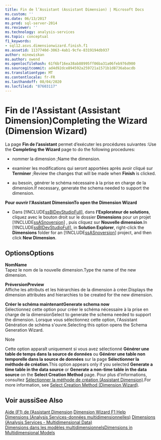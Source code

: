 ```yaml
---
title: Fin de l’Assistant (Assistant Dimension) | Microsoft Docs
ms.custom: ''
ms.date: 06/13/2017
ms.prod: sql-server-2014
ms.reviewer: ''
ms.technology: analysis-services
ms.topic: conceptual
f1_keywords:
- sql12.asvs.dimensionwizard.finish.f1
ms.assetid: 1137740d-3063-4ab1-9cfe-8319194db937
author: minewiskan
ms.author: owend
ms.openlocfilehash: 61f6bf16ea38ab88995ff06ba31a06feb976d900
ms.sourcegitcommit: ad4d92dce894592a259721a1571b1d8736abacdb
ms.translationtype: MT
ms.contentlocale: fr-FR
ms.lasthandoff: 08/04/2020
ms.locfileid: "87603117"
---
```

# <a name="completing-the-wizard-dimension-wizard"></a><span data-ttu-id="824ef-102">Fin de l'Assistant (Assistant Dimension)</span><span class="sxs-lookup"><span data-stu-id="824ef-102">Completing the Wizard (Dimension Wizard)</span></span>
  <span data-ttu-id="824ef-103">La page **Fin de l’assistant** permet d’exécuter les procédures suivantes :</span><span class="sxs-lookup"><span data-stu-id="824ef-103">Use the **Completing the Wizard** page to do the following procedures:</span></span>  
  
-   <span data-ttu-id="824ef-104">nommer la dimension ;</span><span class="sxs-lookup"><span data-stu-id="824ef-104">Name the dimension.</span></span>  
  
-   <span data-ttu-id="824ef-105">examiner les modifications qui seront apportées après avoir cliqué sur **Terminer** ;</span><span class="sxs-lookup"><span data-stu-id="824ef-105">Review the changes that will be made when **Finish** is clicked.</span></span>  
  
-   <span data-ttu-id="824ef-106">au besoin, générer le schéma nécessaire à la prise en charge de la dimension.</span><span class="sxs-lookup"><span data-stu-id="824ef-106">If necessary, generate the schema needed to support the dimension.</span></span>  
  
 <span data-ttu-id="824ef-107">**Pour ouvrir l'Assistant Dimension**</span><span class="sxs-lookup"><span data-stu-id="824ef-107">**To open the Dimension Wizard**</span></span>  
  
-   <span data-ttu-id="824ef-108">Dans [!INCLUDE[ssBIDevStudioFull](../includes/ssbidevstudiofull-md.md)], dans **l’Explorateur de solutions**, cliquez avec le bouton droit sur le dossier **Dimensions** pour un projet [!INCLUDE[ssASnoversion](../includes/ssasnoversion-md.md)] , puis cliquez sur **Nouvelle dimension**.</span><span class="sxs-lookup"><span data-stu-id="824ef-108">In [!INCLUDE[ssBIDevStudioFull](../includes/ssbidevstudiofull-md.md)], in **Solution Explorer**, right-click the **Dimensions** folder for an [!INCLUDE[ssASnoversion](../includes/ssasnoversion-md.md)] project, and then click **New Dimension**.</span></span>  
  
## <a name="options"></a><span data-ttu-id="824ef-109">Options</span><span class="sxs-lookup"><span data-stu-id="824ef-109">Options</span></span>  
 <span data-ttu-id="824ef-110">**Nom**</span><span class="sxs-lookup"><span data-stu-id="824ef-110">**Name**</span></span>  
 <span data-ttu-id="824ef-111">Tapez le nom de la nouvelle dimension.</span><span class="sxs-lookup"><span data-stu-id="824ef-111">Type the name of the new dimension.</span></span>  
  
 <span data-ttu-id="824ef-112">**Préversion**</span><span class="sxs-lookup"><span data-stu-id="824ef-112">**Preview**</span></span>  
 <span data-ttu-id="824ef-113">Affiche les attributs et les hiérarchies de la dimension à créer.</span><span class="sxs-lookup"><span data-stu-id="824ef-113">Displays the dimension attributes and hierarchies to be created for the new dimension.</span></span>  
  
 <span data-ttu-id="824ef-114">**Créer le schéma maintenant**</span><span class="sxs-lookup"><span data-stu-id="824ef-114">**Generate schema now**</span></span>  
 <span data-ttu-id="824ef-115">Sélectionnez cette option pour créer le schéma nécessaire à la prise en charge de la dimension</span><span class="sxs-lookup"><span data-stu-id="824ef-115">Select to generate the schema needed to support the dimension.</span></span> <span data-ttu-id="824ef-116">Lorsque vous sélectionnez cette option, l'Assistant Génération de schéma s'ouvre.</span><span class="sxs-lookup"><span data-stu-id="824ef-116">Selecting this option opens the Schema Generation Wizard.</span></span>  
  
> [!NOTE]  
>  <span data-ttu-id="824ef-117">Cette option apparaît uniquement si vous avez sélectionné **Générer une table de temps dans la source de données** ou **Générer une table non temporelle dans la source de données** sur la page **Sélectionner la méthode de création**.</span><span class="sxs-lookup"><span data-stu-id="824ef-117">This option appears only if you selected **Generate a time table in the data source** or **Generate a non-time table in the data source** on the **Select Creation Method** page.</span></span> <span data-ttu-id="824ef-118">Pour plus d’informations, consultez [Sélectionner la méthode de création &#40;Assistant Dimension&#41;](select-creation-method-dimension-wizard.md).</span><span class="sxs-lookup"><span data-stu-id="824ef-118">For more information, see [Select Creation Method &#40;Dimension Wizard&#41;](select-creation-method-dimension-wizard.md).</span></span>  
  
## <a name="see-also"></a><span data-ttu-id="824ef-119">Voir aussi</span><span class="sxs-lookup"><span data-stu-id="824ef-119">See Also</span></span>  
 <span data-ttu-id="824ef-120">[Aide (F1) de l’Assistant Dimension](dimension-wizard-f1-help.md) </span><span class="sxs-lookup"><span data-stu-id="824ef-120">[Dimension Wizard F1 Help](dimension-wizard-f1-help.md) </span></span>  
 <span data-ttu-id="824ef-121">[Dimensions &#40;Analysis Services-données multidimensionnelles&#41;](multidimensional-models-olap-logical-dimension-objects/dimensions-analysis-services-multidimensional-data.md) </span><span class="sxs-lookup"><span data-stu-id="824ef-121">[Dimensions &#40;Analysis Services - Multidimensional Data&#41;](multidimensional-models-olap-logical-dimension-objects/dimensions-analysis-services-multidimensional-data.md) </span></span>  
 [<span data-ttu-id="824ef-122">Dimensions dans les modèles multidimensionnels</span><span class="sxs-lookup"><span data-stu-id="824ef-122">Dimensions in Multidimensional Models</span></span>](multidimensional-models/dimensions-in-multidimensional-models.md)  
  
  
